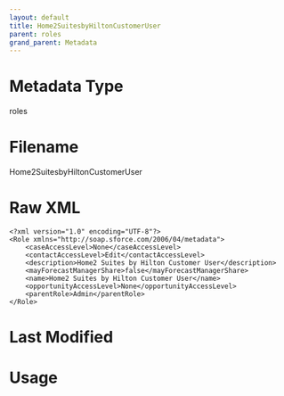 ```yaml
---
layout: default
title: Home2SuitesbyHiltonCustomerUser
parent: roles
grand_parent: Metadata
---
```

# Metadata Type
roles


# Filename 
Home2SuitesbyHiltonCustomerUser


# Raw XML
```
<?xml version="1.0" encoding="UTF-8"?>
<Role xmlns="http://soap.sforce.com/2006/04/metadata">
    <caseAccessLevel>None</caseAccessLevel>
    <contactAccessLevel>Edit</contactAccessLevel>
    <description>Home2 Suites by Hilton Customer User</description>
    <mayForecastManagerShare>false</mayForecastManagerShare>
    <name>Home2 Suites by Hilton Customer User</name>
    <opportunityAccessLevel>None</opportunityAccessLevel>
    <parentRole>Admin</parentRole>
</Role>
```


# Last Modified


# Usage
